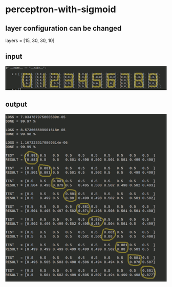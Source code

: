 # perceptron-with-sigmoid

## layer configuration can be changed

layers = [15, 30, 30, 10]

## input

![input](https://github.com/skosachiov/perceptron-with-sigmoid/blob/main/input.png)

## output

![output](https://github.com/skosachiov/perceptron-with-sigmoid/blob/main/output.png)
